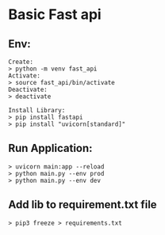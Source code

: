 # Basic Fast api

## Env:
    Create:
    > python -m venv fast_api
    Activate:
    > source fast_api/bin/activate
    Deactivate:
    > deactivate
    
    Install Library:
    > pip install fastapi
    > pip install "uvicorn[standard]"

## Run Application:
    > uvicorn main:app --reload
    > python main.py --env prod
    > python main.py --env dev






## Add lib to requirement.txt file
    > pip3 freeze > requirements.txt


